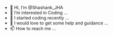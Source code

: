 - 👋 Hi, I’m @Shashank_JHA
- 👀 I’m interested in Coding ...
- 🌱 I started coding recently ...
- 💞️ I would love to get some help and guidance ...
- 📫 How to reach me  ...

<!---
AssJeyy/AssJeyy is a ✨ special ✨ repository because its `README.md` (this file) appears on your GitHub profile.
You can click the Preview link to take a look at your changes.
--->
